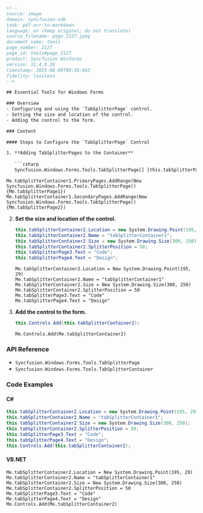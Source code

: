 ```html
<!-- 
source: image
domain: syncfusion-sdk
task: pdf-ocr-to-markdown
language: en (keep original; do not translate)
source_filename: page_2127.jpeg
document_name: tools
page_number: 2127
page_id: tools#page_2127
product: Syncfusion Winforms
version: 11.4.0.26
timestamp: 2025-08-09T09:36:04Z
fidelity: lossless
-->

## Essential Tools for Windows Forms

### Overview
- Configuring and using the `TabSplitterPage` control.
- Setting the size and location of the control.
- Adding the control to the form.

### Content

#### Steps to Configure the `TabSplitterPage` Control

1. **Adding TabSplitterPages to the Container**
   
   ```csharp
   Syncfusion.Windows.Forms.Tools.TabSplitterPage[] {this.tabSplitterPage2};
   ```

   ```vb.net
   Me.tabSplitterContainer1.PrimaryPages.AddRange(New Syncfusion.Windows.Forms.Tools.TabSplitterPage() {Me.tabSplitterPage1})
   Me.tabSplitterContainer1.SecondaryPages.AddRange(New Syncfusion.Windows.Forms.Tools.TabSplitterPage() {Me.tabSplitterPage2})
   ```

2. **Set the size and location of the control.**

   ```csharp
   this.tabSplitterContainer2.Location = new System.Drawing.Point(195, 29);
   this.tabSplitterContainer2.Name = "tabSplitterContainer1";
   this.tabSplitterContainer2.Size = new System.Drawing.Size(300, 250);
   this.tabSplitterContainer2.SplitterPosition = 50;
   this.tabSplitterPage3.Text = "Code";
   this.tabSplitterPage4.Text = "Design";
   ```

   ```vb.net
   Me.tabSplitterContainer2.Location = New System.Drawing.Point(195, 29)
   Me.tabSplitterContainer2.Name = "tabSplitterContainer1"
   Me.tabSplitterContainer2.Size = New System.Drawing.Size(300, 250)
   Me.tabSplitterContainer2.SplitterPosition = 50
   Me.tabSplitterPage3.Text = "Code"
   Me.tabSplitterPage4.Text = "Design"
   ```

3. **Add the control to the form.**

   ```csharp
   this.Controls.Add(this.tabSplitterContainer2);
   ```

   ```vb.net
   Me.Controls.Add(Me.tabSplitterContainer2)
   ```

### API Reference
- `Syncfusion.Windows.Forms.Tools.TabSplitterPage`
- `Syncfusion.Windows.Forms.Tools.TabSplitterContainer`

### Code Examples

#### C#
```csharp
this.tabSplitterContainer2.Location = new System.Drawing.Point(195, 29);
this.tabSplitterContainer2.Name = "tabSplitterContainer1";
this.tabSplitterContainer2.Size = new System.Drawing.Size(300, 250);
this.tabSplitterContainer2.SplitterPosition = 50;
this.tabSplitterPage3.Text = "Code";
this.tabSplitterPage4.Text = "Design";
this.Controls.Add(this.tabSplitterContainer2);
```

#### VB.NET
```vb.net
Me.tabSplitterContainer2.Location = New System.Drawing.Point(195, 29)
Me.tabSplitterContainer2.Name = "tabSplitterContainer1"
Me.tabSplitterContainer2.Size = New System.Drawing.Size(300, 250)
Me.tabSplitterContainer2.SplitterPosition = 50
Me.tabSplitterPage3.Text = "Code"
Me.tabSplitterPage4.Text = "Design"
Me.Controls.Add(Me.tabSplitterContainer2)
```

<!-- tags: [WinForms, TabSplitterPage, Syncfusion Windows Forms, Essential Tools] keywords: [configuration, size, location, add to form, Code, Design, TabSplitterPage, TabSplitterContainer] -->
```